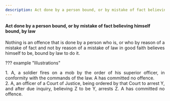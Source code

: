 ```yaml
---
description: Act done by a person bound, or by mistake of fact believing himself bound, by law
---
```


#### Act done by a person bound, or by mistake of fact believing himself bound, by law
<div style="text-align: justify">

Nothing is an offence that is done by a person who is, or who by reason of a mistake of fact and not by reason of a mistake of law in good faith believes himself to be, bound by law to do it.

</div>

??? example "Illustrations"
    <div style="text-align: justify"> 1. A, a soldier fires on a mob by the order of his superior officer, in conformity with the commands of the law. A has committed no offence.
    <div style="text-align: justify"> 2. A, an officer of a Court of Justice, being ordered by that Court to arrest Y, and after due inquiry, believing Z to be Y, arrests Z. A has committed no offence.
